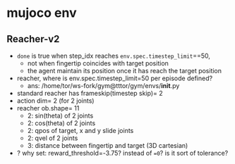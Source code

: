 # mujoco env

## Reacher-v2
* `done` is true when step_idx reaches `env.spec.timestep_limit`==50,
  * not when fingertip coincides with target position
  * the agent maintain its position once it has reach the target position
* reacher, where is env.spec.timestep_limit=50 per episode defined?
  * ans: /home/tor/ws-fork/gym@tttor/gym/envs/__init__.py
* standard reacher has frameskip(timestep skip)= 2
* action dim= 2 (for 2 joints)
* reacher ob.shape= 11
  * 2: sin(theta) of 2 joints
  * 2: cos(theta) of 2 joints
  * 2: qpos of target, x and y slide joints
  * 2: qvel of 2 joints
  * 3: distance between fingertip and target (3D cartesian)
* ? why set: reward_threshold=-3.75? instead of `=0`?
  is it sort of tolerance?
